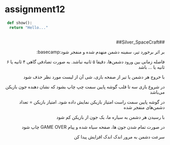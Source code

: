 # assignment12 

```python
 def show():
  return "Hello..."
 
```

<div dir="rtl">
  ##Silver_SpaceCraft##

بر اثر برخورد تیر، سفینه دشمن منهدم شده و منفجر شود:basecamp:

فاصله زمانی بین ورود دشمن‌ها، دقیقا ۵ ثانیه نباشد. به صورت تصادفی گاهی ۴ ثانیه یا ۶ ثانیه یا … باشد 

با خروج هر دشمن یا تیر از صفحه بازی، شی آن از لیست مورد نظر حذف شود 

 در شروع بازی سه تا قلب گوشه پایین سمت چپ چاپ بشود که نشان دهنده جون بازیکن می‌باشد

در گوشه پایین سمت راست امتیاز بازیکن نمایش داده شود. امتیاز بازیکن = تعداد دشمن‌های منفجر شده 

با رسیدن هر دشمن به سیاره ما، یک جون از بازیکن کم شود 

در صورت تمام شدن جون ها، صفحه سیاه شده و پیام GAME OVER چاپ شود 

سرعت دشمن به مرور اندک اندک افزایش پیدا کن
  
</div>
